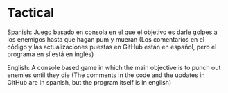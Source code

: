 Tactical
========

Spanish:
Juego basado en consola en el que el objetivo es darle golpes a los enemigos hasta que hagan pum y mueran
(Los comentarios en el código y las actualizaciones puestas en GitHub están en español, pero el programa en sí está en inglés)

English:
A console based game in which the main objective is to punch out enemies until they die
(The comments in the code and the updates in GitHub are in spanish, but the program itself is in english)
